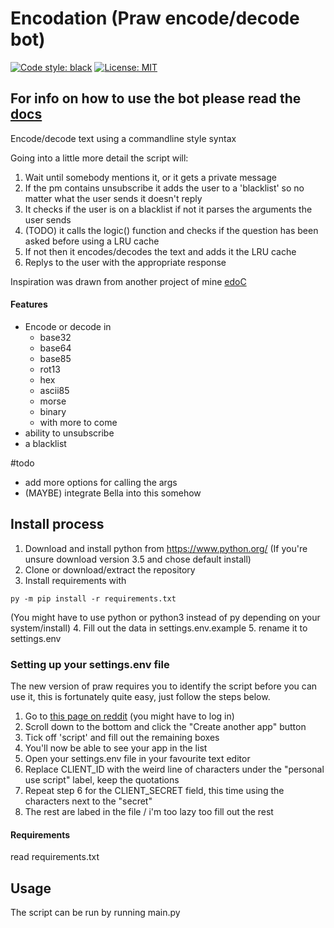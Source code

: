 # Encodation (Praw encode/decode bot)
[![Code style: black](https://img.shields.io/badge/code%20style-black-000000.svg)](https://github.com/psf/black)
[![License: MIT](https://img.shields.io/badge/License-MIT-314e9f.svg)](https://opensource.org/licenses/MIT)
## For info on how to use the bot please read the [docs](https://github.com/JakeWasChosen/RedditEncodationBot/blob/master/docs/HowToUse.md)

Encode/decode text using a commandline style syntax

Going into a little more detail the script will:

1. Wait until somebody mentions it, or it gets a private message
2. If the pm contains unsubscribe it adds the user to a 'blacklist' so no matter what the user sends it doesn't reply
3. It checks if the user is on a blacklist if not it parses the arguments the user sends
4. (TODO) it calls the logic()  function and checks if the question has been asked before using a LRU cache
5. If not then it encodes/decodes the text and adds it the LRU cache
6. Replys to the user with the appropriate response


Inspiration was drawn from another project of mine [edoC](https://github.com/JakeWasChosen/edoC)

#### Features
* Encode or decode in
   - base32
   - base64
   - base85
   - rot13
   - hex
   - ascii85
   - morse
   - binary
   * with more to come
* ability to unsubscribe
* a blacklist

#todo
* add more options for calling the args
* (MAYBE) integrate Bella into this somehow

## Install process
1. Download and install python from https://www.python.org/ (If you're unsure download version 3.5 and chose default install)
2. Clone or download/extract the repository
3. Install requirements with
```
py -m pip install -r requirements.txt
```
(You might have to use python or python3 instead of py depending on your system/install)
4. Fill out the data in settings.env.example 
5. rename it to settings.env

### Setting up your settings.env file
The new version of praw requires you to identify the script before you can use it, this is fortunately quite easy, just follow the steps below.
1. Go to [this page on reddit](https://www.reddit.com/prefs/apps/) (you might have to log in)
2. Scroll down to the bottom and click the "Create another app" button
3. Tick off 'script' and fill out the remaining boxes
4. You'll now be able to see your app in the list
5. Open your settings.env file in your favourite text editor
6. Replace CLIENT_ID with the weird line of characters under the "personal use script" label, keep the quotations
7. Repeat step 6 for the CLIENT_SECRET field, this time using the characters next to the "secret"
8. The rest are labed in the file / i'm too lazy too fill out the rest

#### Requirements
read requirements.txt 

## Usage
The script can be run by running main.py
